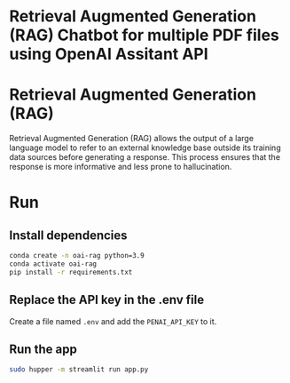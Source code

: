 # Retrieval Augmented Generation (RAG) Chatbot for multiple PDF files using OpenAI Assitant API

# Retrieval Augmented Generation (RAG)

Retrieval Augmented Generation (RAG) allows the output of a large language model to refer to an external knowledge base outside its training data sources before generating a response. This process ensures that the response is more informative and less prone to hallucination.

# Run

## Install dependencies

```bash
conda create -n oai-rag python=3.9
conda activate oai-rag
pip install -r requirements.txt
```

## Replace the API key in the .env file

Create a file named `.env` and add the `PENAI_API_KEY` to it.

## Run the app

```bash
sudo hupper -m streamlit run app.py
```
